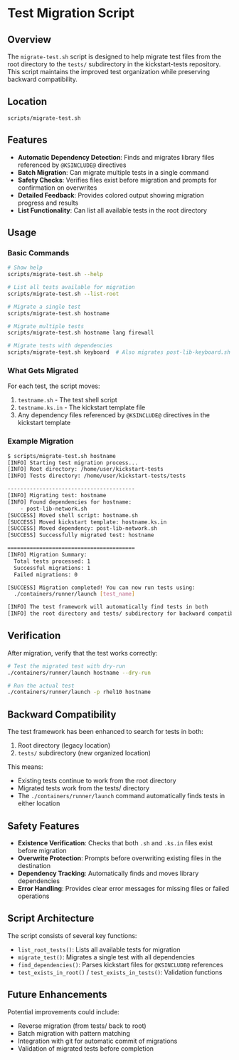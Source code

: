 # Test Migration Script

## Overview

The `migrate-test.sh` script is designed to help migrate test files from the root directory to the `tests/` subdirectory in the kickstart-tests repository. This script maintains the improved test organization while preserving backward compatibility.

## Location

```
scripts/migrate-test.sh
```

## Features

- **Automatic Dependency Detection**: Finds and migrates library files referenced by `@KSINCLUDE@` directives
- **Batch Migration**: Can migrate multiple tests in a single command
- **Safety Checks**: Verifies files exist before migration and prompts for confirmation on overwrites
- **Detailed Feedback**: Provides colored output showing migration progress and results
- **List Functionality**: Can list all available tests in the root directory

## Usage

### Basic Commands

```bash
# Show help
scripts/migrate-test.sh --help

# List all tests available for migration
scripts/migrate-test.sh --list-root

# Migrate a single test
scripts/migrate-test.sh hostname

# Migrate multiple tests
scripts/migrate-test.sh hostname lang firewall

# Migrate tests with dependencies
scripts/migrate-test.sh keyboard  # Also migrates post-lib-keyboard.sh and post-nochroot-lib-keyboard.sh
```

### What Gets Migrated

For each test, the script moves:
1. `testname.sh` - The test shell script
2. `testname.ks.in` - The kickstart template file
3. Any dependency files referenced by `@KSINCLUDE@` directives in the kickstart template

### Example Migration

```bash
$ scripts/migrate-test.sh hostname
[INFO] Starting test migration process...
[INFO] Root directory: /home/user/kickstart-tests
[INFO] Tests directory: /home/user/kickstart-tests/tests

----------------------------------------
[INFO] Migrating test: hostname
[INFO] Found dependencies for hostname:
    - post-lib-network.sh
[SUCCESS] Moved shell script: hostname.sh
[SUCCESS] Moved kickstart template: hostname.ks.in
[SUCCESS] Moved dependency: post-lib-network.sh
[SUCCESS] Successfully migrated test: hostname

========================================
[INFO] Migration Summary:
  Total tests processed: 1
  Successful migrations: 1
  Failed migrations: 0

[SUCCESS] Migration completed! You can now run tests using:
  ./containers/runner/launch [test_name]

[INFO] The test framework will automatically find tests in both
[INFO] the root directory and tests/ subdirectory for backward compatibility.
```

## Verification

After migration, verify that the test works correctly:

```bash
# Test the migrated test with dry-run
./containers/runner/launch hostname --dry-run

# Run the actual test
./containers/runner/launch -p rhel10 hostname
```

## Backward Compatibility

The test framework has been enhanced to search for tests in both:
1. Root directory (legacy location)
2. `tests/` subdirectory (new organized location)

This means:
- Existing tests continue to work from the root directory
- Migrated tests work from the tests/ directory
- The `./containers/runner/launch` command automatically finds tests in either location

## Safety Features

- **Existence Verification**: Checks that both `.sh` and `.ks.in` files exist before migration
- **Overwrite Protection**: Prompts before overwriting existing files in the destination
- **Dependency Tracking**: Automatically finds and moves library dependencies
- **Error Handling**: Provides clear error messages for missing files or failed operations

## Script Architecture

The script consists of several key functions:
- `list_root_tests()`: Lists all available tests for migration
- `migrate_test()`: Migrates a single test with all dependencies
- `find_dependencies()`: Parses kickstart files for `@KSINCLUDE@` references
- `test_exists_in_root()` / `test_exists_in_tests()`: Validation functions

## Future Enhancements

Potential improvements could include:
- Reverse migration (from tests/ back to root)
- Batch migration with pattern matching
- Integration with git for automatic commit of migrations
- Validation of migrated tests before completion
